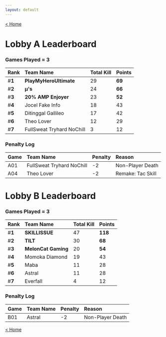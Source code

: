 ```yaml
---
layout: default
---
```


[< Home](https://kanziebub.github.io/SurvivalProtocol/)


# **Lobby A Leaderboard**

### Games Played = 3

|  Rank  | Team Name             | Total Kill | **Points** |
|:-------|:----------------------|:-----------|:-----------|
| #**1** | **PlayMyHeroUltimate** | 29 | **69** | 
| #**2** | **µ's** | 24 | **66** | 
| #**3** | **20% AMP Enjoyer** | 23 | **52** | 
| #**4** | Jocel Fake Info | 18 | 43 | 
| #**5** | Ditinggal Gallileo | 17 | 42 | 
| #**6** | Theo Lover | 12 | 29 | 
| #**7** | FullSweat Tryhard NoChill | 3 | 12 | 

### Penalty Log

|  Game  | Team Name | Penalty | Reason                |
|:-------|:----------|:--------|:----------------------|
| A01 | FullSweat Tryhard NoChill | -2 | Non-Player Death | 
| A04 | Theo Lover | -2 | Remake: Tac Skill | 
 
 

# **Lobby B Leaderboard**

### Games Played = 3

|  Rank  | Team Name             | Total Kill | **Points** |
|:-------|:----------------------|:-----------|:-----------|
| #**1** | **SKILLISSUE** | 47 | **118** | 
| #**2** | **TILT** | 30 | **68** | 
| #**3** | **MelonCat Gaming** | 20 | **54** | 
| #**4** | Momoka Diamond | 19 | 43 | 
| #**5** | Maba | 11 | 28 | 
| #**6** | Astral | 11 | 28 | 
| #**7** | Everfall | 4 | 12 | 

### Penalty Log

|  Game  | Team Name | Penalty | Reason                |
|:-------|:----------|:--------|:----------------------|
| B01 | Astral | -2 | Non-Player Death | 
 
 

[< Home](https://kanziebub.github.io/SurvivalProtocol/)
    